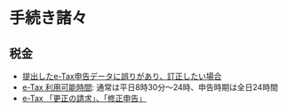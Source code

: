 # 手続き諸々

## 税金

 - [提出したe-Tax申告データに誤りがあり、訂正したい場合](http://www.e-tax.nta.go.jp/toiawase/qa/yokuaru05/02.htm)
 - [e-Tax 利用可能時間](http://www.e-tax.nta.go.jp/info_center/index.htm): 通常は平日8時30分～24時、申告時期は全日24時間
 - [e-Tax 「更正の請求」、「修正申告」](http://www.maru-biz.jp/archives/denta/e-tax-%e3%80%8c%e6%9b%b4%e7%94%9f%e3%81%ae%e8%ab%8b%e6%b1%82%e3%80%8d%e3%80%81%e3%80%8c%e4%bf%ae%e6%ad%a3%e7%94%b3%e5%91%8a%e3%80%8d "Permanent Link to e-Tax 「更正の請求」、「修正申告」")
<!--stackedit_data:
eyJoaXN0b3J5IjpbMTAzOTAwMjQ3Ml19
-->